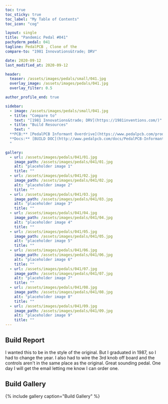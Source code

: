 ```yaml
---
toc: true
toc_sticky: true
toc_label: "My Table of Contents"
toc_icon: "cog"

layout: single
title: "Pandemic Pedal #041"
pachyderm_pedal: 041
tagline: PedalPCB , Clone of the
compare-to: "1981 Innovations&trade; DRV"

date: 2020-09-12
last_modified_at: 2020-09-12

header:
  teaser: /assets/images/pedals/small/041.jpg
  overlay_image: /assets/images/pedals/041.jpg
  overlay_filter: 0.5

author_profile_end: true

sidebar:
  - image: /assets/images/pedals/small/041.jpg
  - title: "Compare to"
    text: "[1981 Innovations&trade; DRV](https://1981inventions.com/)"
  - title: "Build Resources"
    text: "
  **PCB:** [PedalPCB Informant Overdrive](https://www.pedalpcb.com/product/informant/)<br>
  **Docs:** [BUILD DOC](http://www.pedalpcb.com/docs/PedalPCB-Informant.pdf)
  "

gallery:
  - url: /assets/images/pedals/041/01.jpg
    image_path: /assets/images/pedals/041/01.jpg
    alt: "placeholder image 1"
    title: ""
  - url: /assets/images/pedals/041/02.jpg
    image_path: /assets/images/pedals/041/02.jpg
    alt: "placeholder image 2"
    title: ""
  - url: /assets/images/pedals/041/03.jpg
    image_path: /assets/images/pedals/041/03.jpg
    alt: "placeholder image 3"
    title: ""
  - url: /assets/images/pedals/041/04.jpg
    image_path: /assets/images/pedals/041/04.jpg
    alt: "placeholder image 4"
    title: ""
  - url: /assets/images/pedals/041/05.jpg
    image_path: /assets/images/pedals/041/05.jpg
    alt: "placeholder image 5"
    title: ""
  - url: /assets/images/pedals/041/06.jpg
    image_path: /assets/images/pedals/041/06.jpg
    alt: "placeholder image 6"
    title: ""
  - url: /assets/images/pedals/041/07.jpg
    image_path: /assets/images/pedals/041/07.jpg
    alt: "placeholder image 7"
    title: ""
  - url: /assets/images/pedals/041/08.jpg
    image_path: /assets/images/pedals/041/08.jpg
    alt: "placeholder image 8"
    title: ""
  - url: /assets/images/pedals/041/09.jpg
    image_path: /assets/images/pedals/041/09.jpg
    alt: "placeholder image 9"
    title: ""
---
```


## Build Report

I wanted this to be in the style of the original. But I graduated in 1987, so I had to change the year. I also had to wire the 3rd knob off board and the controls aren't in the same place as the original. Great sounding pedal. One day I will get the email letting me know I can order one.

## Build Gallery

{% include gallery caption="Build Gallery" %}
